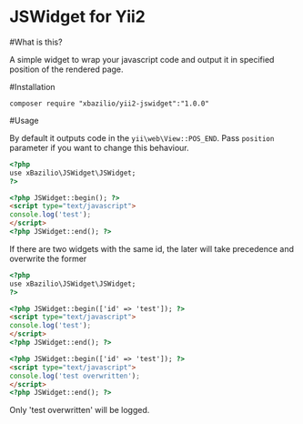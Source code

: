 JSWidget for Yii2
=================

#What is this?

A simple widget to wrap your javascript code and output it in specified position of the rendered page.

#Installation

    composer require "xbazilio/yii2-jswidget":"1.0.0"

#Usage

By default it outputs code in the `yii\web\View::POS_END`. Pass `position` parameter if you want to change this behaviour.

```html
<?php
use xBazilio\JSWidget\JSWidget;
?>

<?php JSWidget::begin(); ?>
<script type="text/javascript">
console.log('test');
</script>
<?php JSWidget::end(); ?>

```

If there are two widgets with the same id, the later will take precedence and overwrite the former

```html
<?php
use xBazilio\JSWidget\JSWidget;
?>

<?php JSWidget::begin(['id' => 'test']); ?>
<script type="text/javascript">
console.log('test');
</script>
<?php JSWidget::end(); ?>

<?php JSWidget::begin(['id' => 'test']); ?>
<script type="text/javascript">
console.log('test overwritten');
</script>
<?php JSWidget::end(); ?>

```

Only 'test overwritten' will be logged.
